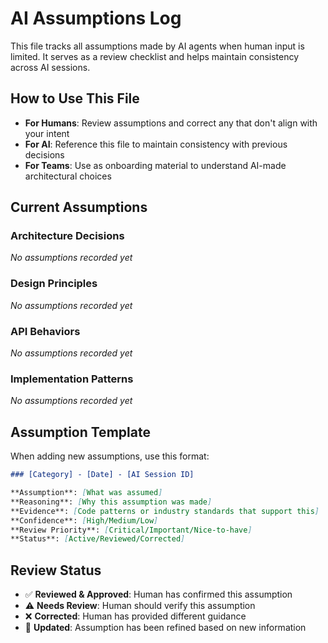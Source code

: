 # AI Assumptions Log

This file tracks all assumptions made by AI agents when human input is limited. It serves as a review checklist and helps maintain consistency across AI sessions.

## How to Use This File

- **For Humans**: Review assumptions and correct any that don't align with your intent
- **For AI**: Reference this file to maintain consistency with previous decisions
- **For Teams**: Use as onboarding material to understand AI-made architectural choices

## Current Assumptions

### Architecture Decisions
*No assumptions recorded yet*

### Design Principles  
*No assumptions recorded yet*

### API Behaviors
*No assumptions recorded yet*

### Implementation Patterns
*No assumptions recorded yet*

## Assumption Template

When adding new assumptions, use this format:

```markdown
### [Category] - [Date] - [AI Session ID]

**Assumption**: [What was assumed]
**Reasoning**: [Why this assumption was made]
**Evidence**: [Code patterns or industry standards that support this]
**Confidence**: [High/Medium/Low]
**Review Priority**: [Critical/Important/Nice-to-have]
**Status**: [Active/Reviewed/Corrected]
```

## Review Status

- ✅ **Reviewed & Approved**: Human has confirmed this assumption
- ⚠️ **Needs Review**: Human should verify this assumption  
- ❌ **Corrected**: Human has provided different guidance
- 🔄 **Updated**: Assumption has been refined based on new information
